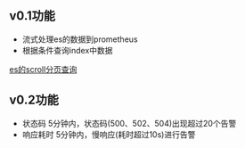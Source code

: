 
## v0.1功能

- 流式处理es的数据到prometheus
- 根据条件查询index中数据

[es的scroll分页查询](https://www.jianshu.com/p/d2c0d0fa104b)


## v0.2功能
- 状态码
  5分钟内，状态码(500、502、504)出现超过20个告警
- 响应耗时
  5分钟内，慢响应(耗时超过10s)进行告警